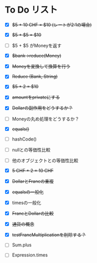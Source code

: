 # To Do リスト

- [x] ~~$5 + 10 CHF = $10 (レートが2:1の場合)~~
- [x] ~~$5 + $5 = $10~~
- [ ] $5 + $5 がMoneyを返す
- [x] ~~$bank->reduce(Money)~~
- [x] ~~Moneyを変換して換算を行う~~
- [x] ~~Reduce (Bank, String)~~
- [x] ~~$5 * 2 = $10~~
- [x] ~~amountをprivateにする~~
- [x] ~~Dollarの副作用をどうするか？~~
- [ ] Moneyの丸め処理をどうするか？
- [x] ~~equals()~~
- [ ] hashCode()
- [ ] nullとの等価性比較
- [ ] 他のオブジェクトとの等価性比較
- [x] ~~5 CHF * 2 = 10 CHF~~
- [x] ~~DollarとFrancの重複~~
- [x] ~~equalsの一般化~~
- [x] timesの一般化
- [x] ~~FrancとDollarの比較~~
- [x] ~~通貨の概念~~
- [x] ~~testFrancMultiplicationを削除する？~~
- [ ] Sum.plus
- [ ] Expression.times

